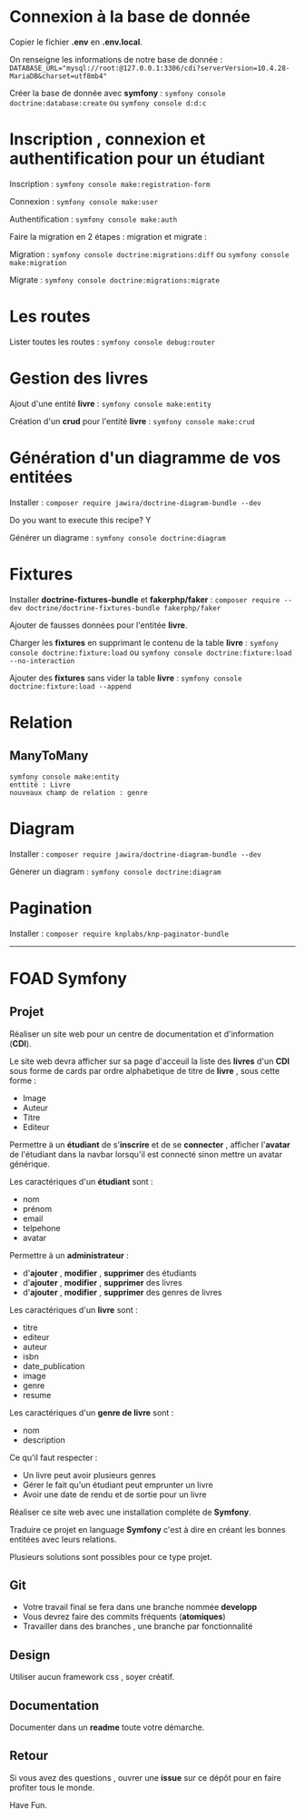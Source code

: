 # Connexion à la base de donnée

Copier le fichier **.env** en **.env.local**.

On renseigne les informations de notre base de donnée : `DATABASE_URL="mysql://root:@127.0.0.1:3306/cdi?serverVersion=10.4.28-MariaDB&charset=utf8mb4"`

Créer la base de donnée avec **symfony** : `symfony console doctrine:database:create` ou `symfony console d:d:c`

# Inscription , connexion et authentification pour un étudiant

Inscription : `symfony console make:registration-form`

Connexion : `symfony console make:user`

Authentification : `symfony console make:auth`

Faire la migration en 2 étapes : migration et migrate :

Migration : `symfony console doctrine:migrations:diff` ou `symfony console make:migration`

Migrate : `symfony console doctrine:migrations:migrate`

# Les routes

Lister toutes les routes : `symfony console debug:router`

# Gestion des livres

Ajout d'une entité **livre** : `symfony console make:entity`

Création d'un **crud** pour l'entité **livre** : `symfony console make:crud`

# Génération d'un diagramme de vos entitées

Installer : `composer require jawira/doctrine-diagram-bundle --dev`

Do you want to execute this recipe? Y

Générer un diagrame : `symfony console doctrine:diagram`

# Fixtures 

Installer **doctrine-fixtures-bundle** et **fakerphp/faker** : `composer require --dev doctrine/doctrine-fixtures-bundle fakerphp/faker`

Ajouter de fausses données pour l'entitée **livre**.

Charger les **fixtures** en supprimant le contenu de la table **livre** : `symfony console doctrine:fixture:load` ou  `symfony console doctrine:fixture:load --no-interaction`

Ajouter des **fixtures** sans vider la table **livre** :  `symfony console doctrine:fixture:load --append`

# Relation

## ManyToMany

```
symfony console make:entity
enttité : Livre
nouveaux champ de relation : genre
```

# Diagram

Installer : `composer require jawira/doctrine-diagram-bundle --dev`

Génerer un diagram : `symfony console doctrine:diagram`

# Pagination

Installer : `composer require knplabs/knp-paginator-bundle`

---

# FOAD Symfony

## Projet

Réaliser un site web pour un centre de documentation et d'information (**CDI**).

Le site web devra afficher sur sa page d'acceuil la liste des **livres** d'un **CDI** sous forme de cards par ordre alphabetique de titre de **livre** , sous cette forme :

- Image 
- Auteur
- Titre
- Editeur

Permettre à un **étudiant** de s'**inscrire** et de se **connecter** , afficher l'**avatar** de l'étudiant dans la navbar lorsqu'il est connecté sinon mettre un avatar générique.

Les caractériques d'un **étudiant** sont :

- nom
- prénom
- email
- telpehone
- avatar

Permettre à un **administrateur** :

- d'**ajouter** , **modifier** , **supprimer** des étudiants
- d'**ajouter** , **modifier** , **supprimer** des livres
- d'**ajouter** , **modifier** , **supprimer** des genres de livres

Les caractériques d'un **livre** sont :

- titre
- editeur
- auteur
- isbn
- date_publication
- image
- genre
- resume

Les caractériques d'un **genre de livre** sont :

- nom
- description

Ce qu'il faut respecter :

- Un livre peut avoir plusieurs genres
- Gérer le fait qu'un étudiant peut emprunter un livre 
- Avoir une date de rendu et de sortie pour un livre

Réaliser ce site web avec une installation compléte de **Symfony**.

Traduire ce projet en language **Symfony** c'est à dire en créant les bonnes entitées avec leurs relations.

Plusieurs solutions sont possibles pour ce type projet.

## Git

- Votre travail final se fera dans une branche nommée **developp**
- Vous devrez faire des commits fréquents (**atomiques**) 
- Travailler dans des branches , une branche par fonctionnalité

## Design

Utiliser aucun framework css , soyer créatif.

## Documentation

Documenter dans un **readme** toute votre démarche.

## Retour

Si vous avez des questions , ouvrer une **issue** sur ce dépôt pour en faire profiter tous le monde.

Have Fun.